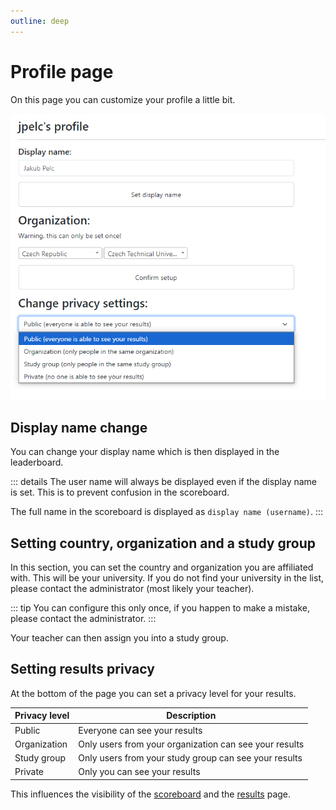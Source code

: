 ```yaml
---
outline: deep
---
```


# Profile page

On this page you can customize your profile a little bit.

![Profile page](../img/profile.png)

## Display name change

You can change your display name which is then displayed in the leaderboard.

::: details
The user name will always be displayed even if the display name is set. This is to prevent confusion in the scoreboard.

The full name in the scoreboard is displayed as `display name (username)`.
:::

## Setting country, organization and a study group

In this section, you can set the country and organization you are affiliated with. This will be your university. If you do not find your university in the list, please contact the administrator (most likely your teacher).

::: tip
You can configure this only once, if you happen to make a mistake, please contact the administrator.
:::

Your teacher can then assign you into a study group.

## Setting results privacy

At the bottom of the page you can set a privacy level for your results.

| Privacy level | Description |
|---------------|-------------|
| Public | Everyone can see your results |
| Organization | Only users from your organization can see your results |
| Study group | Only users from your study group can see your results |
| Private | Only you can see your results |

This influences the visibility of the [scoreboard](./scoreboard) and the [results](./results) page.